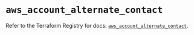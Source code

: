 # `aws_account_alternate_contact`

Refer to the Terraform Registry for docs: [`aws_account_alternate_contact`](https://registry.terraform.io/providers/hashicorp/aws/5.71.0/docs/resources/account_alternate_contact).
